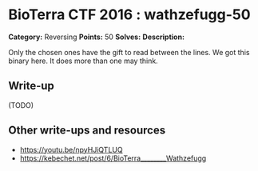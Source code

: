 # BioTerra CTF 2016 : wathzefugg-50

**Category:** Reversing
**Points:** 50
**Solves:** 
**Description:**

Only the chosen ones have the gift to read between the lines. We got this binary here. It does more than one may think.

## Write-up

(TODO)

## Other write-ups and resources

* https://youtu.be/npyHJiQTLUQ
* https://kebechet.net/post/6/BioTerra________Wathzefugg
